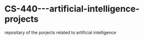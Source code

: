 # CS-440---artificial-intelligence-projects
repositary of the porjects related to artificial intelligence
